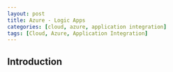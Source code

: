 ```yaml
---
layout: post
title: Azure - Logic Apps
categories: [cloud, azure, application integration]
tags: [Cloud, Azure, Application Integration]
---
```


## Introduction
